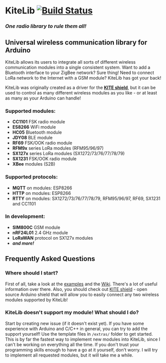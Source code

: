 # KiteLib [![Build Status](https://travis-ci.org/jgromes/KiteLib.svg?branch=master)](https://travis-ci.org/jgromes/KiteLib)

### _One radio library to rule them all!_

## Universal wireless communication library for Arduino

KiteLib allows its users to integrate all sorts of different wireless communication modules into a single consistent system.
Want to add a Bluetooth interface to your ZigBee network? Sure thing! Need to connect LoRa network to the Internet with a GSM module? KiteLib has got your back!

KiteLib was originally created as a driver for the [__KITE shield__](https://github.com/jgromes/KiteShield), but it can be used to control as many different wireless modules as you like - or at least as many as your Arduino can handle!


### Supported modules:
* __CC1101__ FSK radio module
* __ES8266__ WiFi module
* __HC05__ Bluetooth module
* __JDY08__ BLE module
* __RF69__ FSK/OOK radio module
* __RFM9x__ series LoRa modules (RFM95/96/97)
* __SX127x__ series LoRa modules (SX1272/73/76/77/78/79)
* __SX1231__ FSK/OOK radio module
* __XBee__ modules (S2B)

### Supported protocols:
* __MQTT__ on modules: ESP8266
* __HTTP__ on modules: ESP8266
* __RTTY__ on modules: SX1272/73/76/77/78/79, RFM95/96/97, RF69, SX1231 and CC1101

### In development:
* __SIM800C__ GSM module
* __nRF24L01__ 2.4 GHz module
* __LoRaWAN__ protocol on SX127x modules
* ___and more!___

## Frequently Asked Questions

### Where should I start?
First of all, take a look at the [examples](https://github.com/jgromes/KiteLib/tree/master/examples) and the [Wiki](https://github.com/jgromes/KiteLib/wiki). There's a lot of useful information over there. Also, you should check out [KITE shield](https://github.com/jgromes/KiteShield) - open source Arduino shield that will allow you to easily connect any two wireless modules supported by KiteLib!

### KiteLib doesn't support my module! What should I do?
Start by creating new issue (if it doesn't exist yet). If you have some experience with Arduino and C/C++ in general, you can try to add the support yourself! Use the template files in `/extras/` folder to get started. This is by far the fastest way to implement new modules into KiteLib, since I can't be working on everything all the time. If you don't trust your programming skills enough to have a go at it yourself, don't worry. I will try to implement all requested modules, but it will take me a while.
